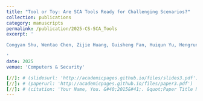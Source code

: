 ```yaml
---
title: "Tool or Toy: Are SCA Tools Ready for Challenging Scenarios?"
collection: publications
category: manuscripts
permalink: /publication/2025-CS-SCA_Tools
excerpt: '

Congyan Shu, Wentao Chen, Zijie Huang, Guisheng Fan, Huiqun Yu, Hengrun Zhang, **Yuguo Liang**. Tool or Toy: Are SCA Tools Ready for Challenging Scenarios? Computers & Security, 2025. (CCF-B)

'
date: 2025
venue: 'Computers & Security'

[//]: # (slidesurl: 'http://academicpages.github.io/files/slides3.pdf')
[//]: # (paperurl: 'http://academicpages.github.io/files/paper3.pdf')
[//]: # (citation: 'Your Name, You. &#40;2015&#41;. &quot;Paper Title Number 3.&quot; <i>Journal 1</i>. 1&#40;3&#41;.')
---
```

 
[//]: # (The contents above will be part of a list of publications, if the user clicks the link for the publication than the contents of section will be rendered as a full page, allowing you to provide more information about the paper for the reader. When publications are displayed as a single page, the contents of the above "citation" field will automatically be included below this section in a smaller font.)